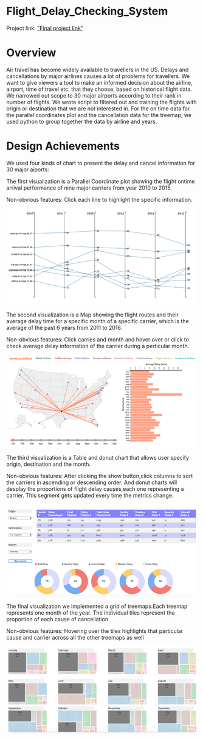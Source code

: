 # Flight_Delay_Checking_System

Project link: ["Final project link"](https://jacysun.github.io/Flight_Delay_Checking_System/)


# Overview 

Air travel has become widely available to travellers in the US. Delays and cancellations by major airlines causes a lot of problems for travellers. We want to give viewers a tool to make an informed decision about the airline, airport, time of travel etc. that they choose, based on historical flight data. 
We narrowed out scope to 30 major airports according to their rank in number of flights.
We wrote script to filtered out and training the flights with origin or destination that we are not interested in. 
For the on time data for the parallel coordinates plot and the cancellation data for the treemap, we used python to group together the data by airline and years.


# Design Achievements
We used four kinds of chart to present the delay and cancel information for 30 major aiports:

The first visualization is a Parallel Coordinate plot showing the flight ontime arrival performance of nine major carriers from year 2010 to 2015.

Non-obvious features: Click each line to highlight the specific information.

![viz1](viz1.png)

The second visualization is a Map showing the flight routes and their average delay time for a specific month of a specific carrier, which is the average of the past 6 years from 2011 to 2016.

Non-obvious features: Click carries and month and hover over or click to check average delay information of the carrier during a perticular month.

![viz2](viz2.png)

The third visualization is a Table  and donut chart that allows user specify origin, destination and the month. 

Non-obvious features: After clicking the show button,click columns to sort the carriers in ascending or descending order. 
And donut charts will desplay the proportions of flight delay causes,each one representing a carrier. This segment gets updated every time the metrics change.

![viz3](viz3.png)

The final visualization we implemented a grid of treemaps.Each treemap represents one month of the year. The individual tiles represent the proportion of each cause of cancellation.  

Non-obvious features: Hovering over the tiles highlights that particular cause and carrier across all the other treemaps as well

![viz4](viz4.png)
